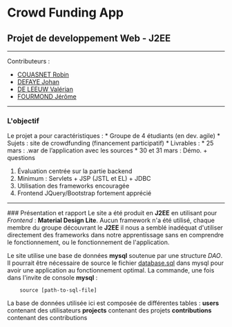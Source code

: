 # Crowd Funding App

## Projet de developpement Web - J2EE

- - -

Contributeurs :
* [COUASNET Robin](http://github.com/rcouasnet)
* [DEFAYE Johan](https://github.com/jdefaye)
* [DE LEEUW Valérian](http://github.com/vdeleeuw)
* [FOURMOND Jérôme](https://github.com/jfourmond)

- - -

### L'objectif

Le projet a pour caractéristiques :
	* Groupe de 4 étudiants (en dev. agile)
	* Sujets : site de crowdfunding (financement participatif)
	* Livrables :
		* 25 mars : .war de l’application avec les sources
		* 30 et 31 mars : Démo. + questions

1. Évaluation centrée sur la partie backend
2. Minimum : Servlets + JSP (JSTL et EL) + JDBC
3. Utilisation des frameworks encouragée
4. Frontend JQuery/Bootstrap fortement apprécié

---

### Présentation et rapport
Le site a été produit en **J2EE** en utilisant pour _Frontend_ : **Material Design Lite**. Aucun framework n'a été utilisé, chaque membre du groupe découvrant le **J2EE** il nous a semblé inadéquat d'utiliser directement des frameworks dans notre apprentissage sans en comprendre le fonctionnement, ou le fonctionnement de l'application.

Le site utilise une base de données **mysql** soutenue par une structure _DAO_.
Il pourrait être nécessaire de source le fichier [database.sql](https://github.com/jfourmond/Crowd-Funding-App/blob/master/Crowd%20Funding%20App/WebContent/WEB-INF/DB/database.sql) dans mysql pour avoir une application au fonctionnement optimal.
	La commande, une fois dans l'invite de console **mysql** :
		
		source [path-to-sql-file]
		
La base de données utilisée ici est composée de différentes tables :
	**users**			contenant des utilisateurs
	**projects**		contenant des projets
	**contributions**	contenant des contributions
